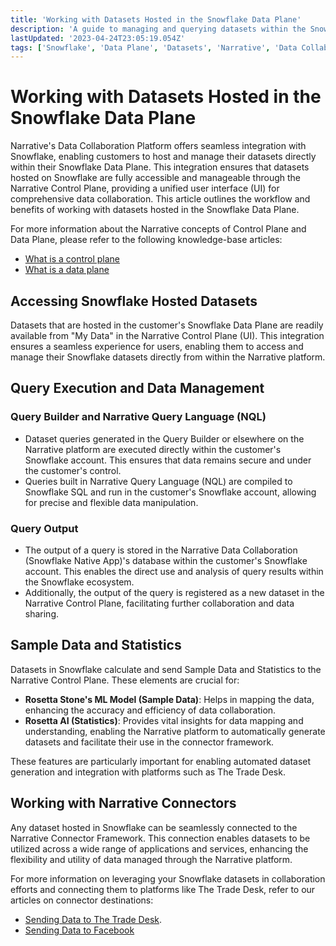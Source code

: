 ```yaml
---
title: 'Working with Datasets Hosted in the Snowflake Data Plane'
description: 'A guide to managing and querying datasets within the Snowflake Data Plane through the Narrative platform.'
lastUpdated: '2023-04-24T23:05:19.054Z'
tags: ['Snowflake', 'Data Plane', 'Datasets', 'Narrative', 'Data Collaboration']
---
```


# Working with Datasets Hosted in the Snowflake Data Plane

Narrative's Data Collaboration Platform offers seamless integration with Snowflake, enabling customers to host and manage their datasets directly within their Snowflake Data Plane. This integration ensures that datasets hosted on Snowflake are fully accessible and manageable through the Narrative Control Plane, providing a unified user interface (UI) for comprehensive data collaboration. This article outlines the workflow and benefits of working with datasets hosted in the Snowflake Data Plane.

For more information about the Narrative concepts of Control Plane and Data Plane, please refer to the following knowledge-base articles:

- [What is a control plane](/knowledge-base/concepts/key-narrative-concepts/what-is-a-control-plane)
- [What is a data plane](/knowledge-base/concepts/key-narrative-concepts/what-is-a-data-plane)

## Accessing Snowflake Hosted Datasets

Datasets that are hosted in the customer's Snowflake Data Plane are readily available from "My Data" in the Narrative Control Plane (UI). This integration ensures a seamless experience for users, enabling them to access and manage their Snowflake datasets directly from within the Narrative platform.

## Query Execution and Data Management

### Query Builder and Narrative Query Language (NQL)

- Dataset queries generated in the Query Builder or elsewhere on the Narrative platform are executed directly within the customer's Snowflake account. This ensures that data remains secure and under the customer's control.
- Queries built in Narrative Query Language (NQL) are compiled to Snowflake SQL and run in the customer's Snowflake account, allowing for precise and flexible data manipulation.

### Query Output

- The output of a query is stored in the Narrative Data Collaboration (Snowflake Native App)'s database within the customer's Snowflake account. This enables the direct use and analysis of query results within the Snowflake ecosystem.
- Additionally, the output of the query is registered as a new dataset in the Narrative Control Plane, facilitating further collaboration and data sharing.

## Sample Data and Statistics

Datasets in Snowflake calculate and send Sample Data and Statistics to the Narrative Control Plane. These elements are crucial for:
- **Rosetta Stone's ML Model (Sample Data)**: Helps in mapping the data, enhancing the accuracy and efficiency of data collaboration.
- **Rosetta AI (Statistics)**: Provides vital insights for data mapping and understanding, enabling the Narrative platform to automatically generate datasets and facilitate their use in the connector framework.

These features are particularly important for enabling automated dataset generation and integration with platforms such as The Trade Desk.

## Working with Narrative Connectors 

Any dataset hosted in Snowflake can be seamlessly connected to the Narrative Connector Framework. This connection enables datasets to be utilized across a wide range of applications and services, enhancing the flexibility and utility of data managed through the Narrative platform.

For more information on leveraging your Snowflake datasets in collaboration efforts and connecting them to platforms like The Trade Desk, refer to our articles on connector destinations:

- [Sending Data to The Trade Desk](/knowledge-base/how-to-guides/connectors/tradedesk-connector).
- [Sending Data to Facebook](/knowledge-base/how-to-guides/connectors/facebook-connector)

